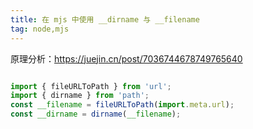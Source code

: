 ```yaml
---
title: 在 mjs 中使用 __dirname 与 __filename  
tag: node,mjs
---
```


原理分析：https://juejin.cn/post/7036744678749765640

``` js  

import { fileURLToPath } from 'url';
import { dirname } from 'path';
const __filename = fileURLToPath(import.meta.url);
const __dirname = dirname(__filename);

```
